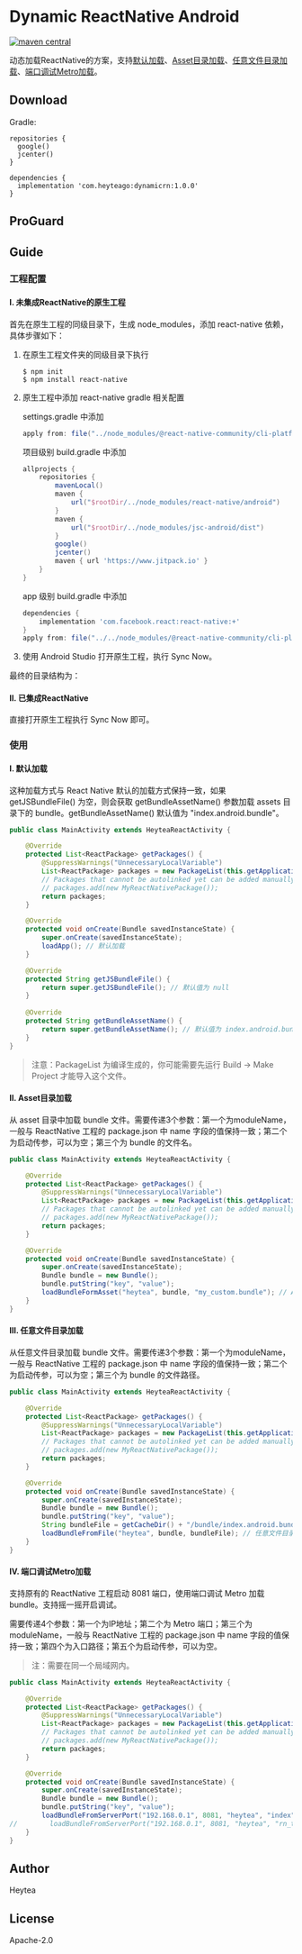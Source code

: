 # Dynamic ReactNative Android

[![maven central](https://img.shields.io/badge/maven_central-1.0.0-green)]()

动态加载ReactNative的方案，支持[默认加载](#ⅰ-默认加载)、[Asset目录加载](#ⅱ-asset目录加载)、[任意文件目录加载](#ⅲ-任意文件目录加载)、[端口调试Metro加载](#ⅳ-端口调试metro加载)。

## Download

Gradle:

```
repositories {
  google()
  jcenter()
}

dependencies {
  implementation 'com.heyteago:dynamicrn:1.0.0'
}
```

## ProGuard


## Guide

### 工程配置

#### Ⅰ. 未集成ReactNative的原生工程

首先在原生工程的同级目录下，生成 node_modules，添加 react-native 依赖，具体步骤如下：

1. 在原生工程文件夹的同级目录下执行

	```shell
	$ npm init
	$ npm install react-native
	```
2. 原生工程中添加 react-native gradle 相关配置

	settings.gradle 中添加
	
	```gradle
	apply from: file("../node_modules/@react-native-community/cli-platform-android/native_modules.gradle"); applyNativeModulesSettingsGradle(settings)
	```
	项目级别 build.gradle 中添加
	
	```gradle
    allprojects {
        repositories {
            mavenLocal()
            maven {
                url("$rootDir/../node_modules/react-native/android")
            }
            maven {
                url("$rootDir/../node_modules/jsc-android/dist")
            }
            google()
            jcenter()
            maven { url 'https://www.jitpack.io' }
        }
    }
	```
	app 级别 build.gradle 中添加
	
	```gradle
	dependencies {
		implementation 'com.facebook.react:react-native:+'
	}
    apply from: file("../../node_modules/@react-native-community/cli-platform-android/native_modules.gradle"); applyNativeModulesAppBuildGradle(project)
	```
3. 使用 Android Studio 打开原生工程，执行 Sync Now。

最终的目录结构为：



#### Ⅱ. 已集成ReactNative

直接打开原生工程执行 Sync Now 即可。

### 使用

#### Ⅰ. 默认加载

这种加载方式与 React Native 默认的加载方式保持一致，如果 getJSBundleFile() 为空，则会获取 getBundleAssetName() 参数加载 assets 目录下的 bundle。getBundleAssetName() 默认值为 "index.android.bundle"。

```java
public class MainActivity extends HeyteaReactActivity {

    @Override
    protected List<ReactPackage> getPackages() {
        @SuppressWarnings("UnnecessaryLocalVariable")
        List<ReactPackage> packages = new PackageList(this.getApplication()).getPackages();
        // Packages that cannot be autolinked yet can be added manually here, for example:
        // packages.add(new MyReactNativePackage());
        return packages;
    }

    @Override
    protected void onCreate(Bundle savedInstanceState) {
        super.onCreate(savedInstanceState);
        loadApp(); // 默认加载
    }

    @Override
    protected String getJSBundleFile() {
        return super.getJSBundleFile(); // 默认值为 null
    }
    
    @Override
    protected String getBundleAssetName() {
        return super.getBundleAssetName(); // 默认值为 index.android.bundle
    }
}
```

> 注意：PackageList 为编译生成的，你可能需要先运行 Build -> Make Project 才能导入这个文件。

#### Ⅱ. Asset目录加载

从 asset 目录中加载 bundle 文件。需要传递3个参数：第一个为moduleName，一般与 ReactNative 工程的 package.json 中 name 字段的值保持一致；第二个为启动传参，可以为空；第三个为 bundle 的文件名。

```java
public class MainActivity extends HeyteaReactActivity {

    @Override
    protected List<ReactPackage> getPackages() {
        @SuppressWarnings("UnnecessaryLocalVariable")
        List<ReactPackage> packages = new PackageList(this.getApplication()).getPackages();
        // Packages that cannot be autolinked yet can be added manually here, for example:
        // packages.add(new MyReactNativePackage());
        return packages;
    }

    @Override
    protected void onCreate(Bundle savedInstanceState) {
        super.onCreate(savedInstanceState);
        Bundle bundle = new Bundle();
        bundle.putString("key", "value");
        loadBundleFormAsset("heytea", bundle, "my_custom.bundle"); // Asset目录加载
    }
}
```

#### Ⅲ. 任意文件目录加载

从任意文件目录加载 bundle 文件。需要传递3个参数：第一个为moduleName，一般与 ReactNative 工程的 package.json 中 name 字段的值保持一致；第二个为启动传参，可以为空；第三个为 bundle 的文件路径。

```java
public class MainActivity extends HeyteaReactActivity {

    @Override
    protected List<ReactPackage> getPackages() {
        @SuppressWarnings("UnnecessaryLocalVariable")
        List<ReactPackage> packages = new PackageList(this.getApplication()).getPackages();
        // Packages that cannot be autolinked yet can be added manually here, for example:
        // packages.add(new MyReactNativePackage());
        return packages;
    }

    @Override
    protected void onCreate(Bundle savedInstanceState) {
        super.onCreate(savedInstanceState);
        Bundle bundle = new Bundle();
        bundle.putString("key", "value");
        String bundleFile = getCacheDir() + "/bundle/index.android.bundle";
        loadBundleFromFile("heytea", bundle, bundleFile); // 任意文件目录加载
    }
}
```

#### Ⅳ. 端口调试Metro加载

支持原有的 ReactNative 工程启动 8081 端口，使用端口调试 Metro 加载bundle。支持摇一摇开启调试。

需要传递4个参数：第一个为IP地址；第二个为 Metro 端口；第三个为moduleName，一般与 ReactNative 工程的 package.json 中 name 字段的值保持一致；第四个为入口路径；第五个为启动传参，可以为空。

> 注：需要在同一个局域网内。

```java
public class MainActivity extends HeyteaReactActivity {

    @Override
    protected List<ReactPackage> getPackages() {
        @SuppressWarnings("UnnecessaryLocalVariable")
        List<ReactPackage> packages = new PackageList(this.getApplication()).getPackages();
        // Packages that cannot be autolinked yet can be added manually here, for example:
        // packages.add(new MyReactNativePackage());
        return packages;
    }

    @Override
    protected void onCreate(Bundle savedInstanceState) {
        super.onCreate(savedInstanceState);
        Bundle bundle = new Bundle();
        bundle.putString("key", "value");
        loadBundleFromServerPort("192.168.0.1", 8081, "heytea", "index", null); // 端口调试Metro加载
//        loadBundleFromServerPort("192.168.0.1", 8081, "heytea", "rn_temp/index", bundle);
    }
}
```


## Author

Heytea

## License

Apache-2.0
